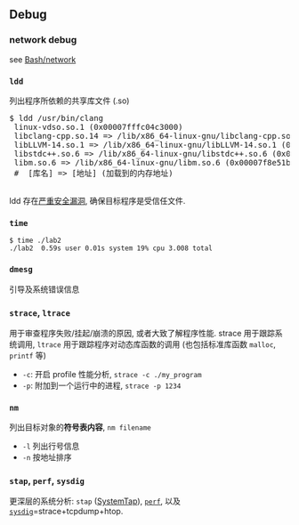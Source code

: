 ## Debug

### network debug

see [Bash/network](网络.md)

### `ldd`

列出程序所依赖的共享库文件 (.so)

<pre>
$ ldd /usr/bin/clang
 linux-vdso.so.1 (0x00007fffc04c3000)
 libclang-cpp.so.14 => /lib/x86_64-linux-gnu/libclang-cpp.so.14 (0x00007f8e58795000)
 libLLVM-14.so.1 => /lib/x86_64-linux-gnu/libLLVM-14.so.1 (0x00007f8e51ec3000)
 libstdc++.so.6 => /lib/x86_64-linux-gnu/libstdc++.so.6 (0x00007f8e51c97000)
 libm.so.6 => /lib/x86_64-linux-gnu/libm.so.6 (0x00007f8e51bb0000)
 #  [库名] => [地址] (加载到的内存地址)
 </pre>

ldd 存在[严重安全漏洞](https://catonmat.net/ldd-arbitrary-code-execution), 确保目标程序是受信任文件.

### `time`

```
$ time ./lab2
./lab2  0.59s user 0.01s system 19% cpu 3.008 total
```

### `dmesg`

引导及系统错误信息

### `strace`, `ltrace`

用于审查程序失败/挂起/崩溃的原因, 或者大致了解程序性能.  strace 用于跟踪系统调用, `ltrace` 用于跟踪程序对动态库函数的调用 (也包括标准库函数 `malloc`, `printf` 等)

- `-c`: 开启 profile 性能分析, `strace -c ./my_program`
- `-p`: 附加到一个运行中的进程, `strace -p 1234`

### `nm`

列出目标对象的**符号表内容**, `nm filename`

- `-l` 列出行号信息
- `-n` 按地址排序

### `stap`, `perf`, `sysdig`

更深层的系统分析: `stap` ([SystemTap](https://sourceware.org/systemtap/wiki)), [`perf`](https://en.wikipedia.org/wiki/Perf_(Linux)), 以及[`sysdig`](https://github.com/draios/sysdig)=strace+tcpdump+htop.
